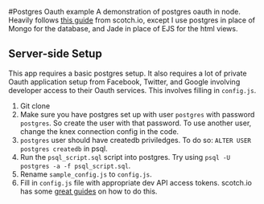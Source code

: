 #Postgres Oauth example
A demonstration of postgres oauth in node. Heavily follows [this guide](https://scotch.io/tutorials/easy-node-authentication-setup-and-local) from scotch.io, except I use postgres in place of Mongo for the database, and Jade in place of EJS for the html views.

## Server-side Setup
This app requires a basic postgres setup. It also requires a lot of private Oauth application setup from Facebook, Twitter, and Google involving developer access to their Oauth services. This involves filling in `config.js`.

1. Git clone
2. Make sure you have postgres set up with user `postgres` with password `postgres`. So create the user with that password. To use another user, change the knex connection config in the code.
4. `postgres` user should have createdb priviledges. To do so: `ALTER USER postgres createdb` in psql. 
5. Run the `psql_script.sql` script into postgres. Try using
    `psql -U postgres -a -f psql_script.sql`.
6. Rename `sample_config.js` to `config.js`.
7. Fill in `config.js` file with appropriate dev API access tokens. scotch.io has some [great guides](https://scotch.io/tutorials/easy-node-authentication-facebook) on how to do this.
